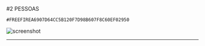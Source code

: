 #2 PESSOAS

```#FREEFIREA6907D64CC5B120F7D98B607F8C60EF02950```

![screenshot](readme/screenshot2.png)

----------------------------------------------------------------------------
